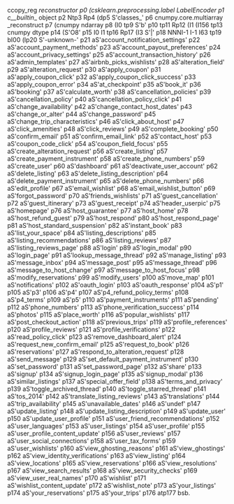 ccopy_reg
_reconstructor
p0
(csklearn.preprocessing.label
LabelEncoder
p1
c__builtin__
object
p2
Ntp3
Rp4
(dp5
S'classes_'
p6
cnumpy.core.multiarray
_reconstruct
p7
(cnumpy
ndarray
p8
(I0
tp9
S'b'
p10
tp11
Rp12
(I1
(I156
tp13
cnumpy
dtype
p14
(S'O8'
p15
I0
I1
tp16
Rp17
(I3
S'|'
p18
NNNI-1
I-1
I63
tp19
bI00
(lp20
S'-unknown-'
p21
aS'account_notification_settings'
p22
aS'account_payment_methods'
p23
aS'account_payout_preferences'
p24
aS'account_privacy_settings'
p25
aS'account_transaction_history'
p26
aS'admin_templates'
p27
aS'airbnb_picks_wishlists'
p28
aS'alteration_field'
p29
aS'alteration_request'
p30
aS'apply_coupon'
p31
aS'apply_coupon_click'
p32
aS'apply_coupon_click_success'
p33
aS'apply_coupon_error'
p34
aS'at_checkpoint'
p35
aS'book_it'
p36
aS'booking'
p37
aS'calculate_worth'
p38
aS'cancellation_policies'
p39
aS'cancellation_policy'
p40
aS'cancellation_policy_click'
p41
aS'change_availability'
p42
aS'change_contact_host_dates'
p43
aS'change_or_alter'
p44
aS'change_password'
p45
aS'change_trip_characteristics'
p46
aS'click_about_host'
p47
aS'click_amenities'
p48
aS'click_reviews'
p49
aS'complete_booking'
p50
aS'confirm_email'
p51
aS'confirm_email_link'
p52
aS'contact_host'
p53
aS'coupon_code_click'
p54
aS'coupon_field_focus'
p55
aS'create_alteration_request'
p56
aS'create_listing'
p57
aS'create_payment_instrument'
p58
aS'create_phone_numbers'
p59
aS'create_user'
p60
aS'dashboard'
p61
aS'deactivate_user_account'
p62
aS'delete_listing'
p63
aS'delete_listing_description'
p64
aS'delete_payment_instrument'
p65
aS'delete_phone_numbers'
p66
aS'edit_profile'
p67
aS'email_wishlist'
p68
aS'email_wishlist_button'
p69
aS'forgot_password'
p70
aS'friends_wishlists'
p71
aS'guest_cancellation'
p72
aS'guest_itinerary'
p73
aS'guest_receipt'
p74
aS'header_userpic'
p75
aS'homepage'
p76
aS'host_guarantee'
p77
aS'host_home'
p78
aS'host_refund_guest'
p79
aS'host_respond'
p80
aS'host_respond_page'
p81
aS'host_standard_suspension'
p82
aS'instant_book'
p83
aS'list_your_space'
p84
aS'listing_descriptions'
p85
aS'listing_recommendations'
p86
aS'listing_reviews'
p87
aS'listing_reviews_page'
p88
aS'login'
p89
aS'login_modal'
p90
aS'login_page'
p91
aS'lookup_message_thread'
p92
aS'manage_listing'
p93
aS'message_inbox'
p94
aS'message_post'
p95
aS'message_thread'
p96
aS'message_to_host_change'
p97
aS'message_to_host_focus'
p98
aS'modify_reservations'
p99
aS'modify_users'
p100
aS'move_map'
p101
aS'notifications'
p102
aS'oauth_login'
p103
aS'oauth_response'
p104
aS'p1'
p105
aS'p3'
p106
aS'p4'
p107
aS'p4_refund_policy_terms'
p108
aS'p4_terms'
p109
aS'p5'
p110
aS'payment_instruments'
p111
aS'pending'
p112
aS'phone_numbers'
p113
aS'phone_verification_success'
p114
aS'photos'
p115
aS'place_worth'
p116
aS'popular_wishlists'
p117
aS'post_checkout_action'
p118
aS'previous_trips'
p119
aS'profile_references'
p120
aS'profile_reviews'
p121
aS'profile_verifications'
p122
aS'read_policy_click'
p123
aS'remove_dashboard_alert'
p124
aS'request_new_confirm_email'
p125
aS'request_to_book'
p126
aS'reservations'
p127
aS'respond_to_alteration_request'
p128
aS'send_message'
p129
aS'set_default_payment_instrument'
p130
aS'set_password'
p131
aS'set_password_page'
p132
aS'share'
p133
aS'signup'
p134
aS'signup_login_page'
p135
aS'signup_modal'
p136
aS'similar_listings'
p137
aS'special_offer_field'
p138
aS'terms_and_privacy'
p139
aS'toggle_archived_thread'
p140
aS'toggle_starred_thread'
p141
aS'tos_2014'
p142
aS'translate_listing_reviews'
p143
aS'translations'
p144
aS'trip_availability'
p145
aS'unavailable_dates'
p146
aS'undef'
p147
aS'update_listing'
p148
aS'update_listing_description'
p149
aS'update_user'
p150
aS'update_user_profile'
p151
aS'user_friend_recommendations'
p152
aS'user_languages'
p153
aS'user_listings'
p154
aS'user_profile'
p155
aS'user_profile_content_update'
p156
aS'user_reviews'
p157
aS'user_social_connections'
p158
aS'user_tax_forms'
p159
aS'user_wishlists'
p160
aS'view_ghosting_reasons'
p161
aS'view_ghostings'
p162
aS'view_identity_verifications'
p163
aS'view_listing'
p164
aS'view_locations'
p165
aS'view_reservations'
p166
aS'view_resolutions'
p167
aS'view_search_results'
p168
aS'view_security_checks'
p169
aS'view_user_real_names'
p170
aS'wishlist'
p171
aS'wishlist_content_update'
p172
aS'wishlist_note'
p173
aS'your_listings'
p174
aS'your_reservations'
p175
aS'your_trips'
p176
atp177
bsb.